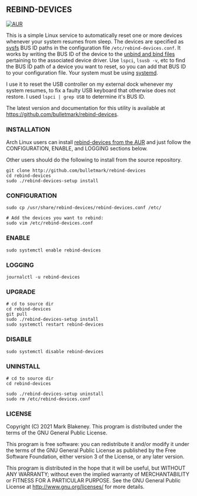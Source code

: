 ## REBIND-DEVICES
[![AUR](https://img.shields.io/aur/version/rebind-devices)](https://aur.archlinux.org/packages/rebind-devices/)

This is a simple Linux service to automatically reset one or more
devices whenever your system resumes from sleep. The devices are
specified as [sysfs](https://man7.org/linux/man-pages/man5/sysfs.5.html)
BUS ID paths in the configuration file `/etc/rebind-devices.conf`. It
works by writing the BUS ID of the device to the [unbind and bind
files](https://lwn.net/Articles/143397/) pertaining to the associated
device driver. Use `lspci`, `lsusb -v`, etc to find the BUS ID path of a
device you want to reset, so you can add that BUS ID to your
configuration file. Your system must be using
[systemd](https://www.freedesktop.org/wiki/Software/systemd/).

I use it to reset the USB controller on my external dock whenever my
system resumes, to fix a faulty USB keyboard that otherwise does not
restore. I used `lspci | grep USB` to determine it's BUS ID.

The latest version and documentation for this utility is available at
https://github.com/bulletmark/rebind-devices.

### INSTALLATION

Arch Linux users can install [rebind-devices from the
AUR](https://aur.archlinux.org/packages/rebind-devices/) and just follow
the CONFIGURATION, ENABLE, and LOGGING sections below.

Other users should do the following to install from the source repository.

    git clone http://github.com/bulletmark/rebind-devices
    cd rebind-devices
    sudo ./rebind-devices-setup install

### CONFIGURATION

    sudo cp /usr/share/rebind-devices/rebind-devices.conf /etc/

    # Add the devices you want to rebind:
    sudo vim /etc/rebind-devices.conf

### ENABLE

    sudo systemctl enable rebind-devices

### LOGGING

    journalctl -u rebind-devices

### UPGRADE

    # cd to source dir
    cd rebind-devices
    git pull
    sudo ./rebind-devices-setup install
    sudo systemctl restart rebind-devices

### DISABLE

    sudo systemctl disable rebind-devices

### UNINSTALL

    # cd to source dir
    cd rebind-devices

    sudo ./rebind-devices-setup uninstall
    sudo rm /etc/rebind-devices.conf

### LICENSE

Copyright (C) 2021 Mark Blakeney. This program is distributed under the
terms of the GNU General Public License.

This program is free software: you can redistribute it and/or modify it
under the terms of the GNU General Public License as published by the
Free Software Foundation, either version 3 of the License, or any later
version.

This program is distributed in the hope that it will be useful, but
WITHOUT ANY WARRANTY; without even the implied warranty of
MERCHANTABILITY or FITNESS FOR A PARTICULAR PURPOSE. See the GNU General
Public License at <http://www.gnu.org/licenses/> for more details.

<!-- vim: se ai syn=markdown: -->
